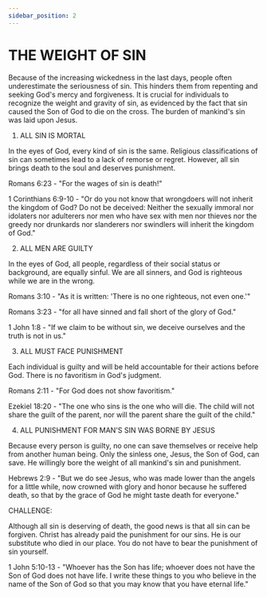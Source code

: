 ```yaml
---
sidebar_position: 2
---
```

# THE WEIGHT OF SIN

Because of the increasing wickedness in the last days, people often underestimate the seriousness of sin. This hinders them from repenting and seeking God's mercy and forgiveness. It is crucial for individuals to recognize the weight and gravity of sin, as evidenced by the fact that sin caused the Son of God to die on the cross. The burden of mankind's sin was laid upon Jesus.

1. ALL SIN IS MORTAL

In the eyes of God, every kind of sin is the same. Religious classifications of sin can sometimes lead to a lack of remorse or regret. However, all sin brings death to the soul and deserves punishment.

Romans 6:23 - "For the wages of sin is death!"

1 Corinthians 6:9-10 - "Or do you not know that wrongdoers will not inherit the kingdom of God? Do not be deceived: Neither the sexually immoral nor idolaters nor adulterers nor men who have sex with men nor thieves nor the greedy nor drunkards nor slanderers nor swindlers will inherit the kingdom of God."

2. ALL MEN ARE GUILTY

In the eyes of God, all people, regardless of their social status or background, are equally sinful. We are all sinners, and God is righteous while we are in the wrong.

Romans 3:10 - "As it is written: 'There is no one righteous, not even one.'"

Romans 3:23 - "for all have sinned and fall short of the glory of God."

1 John 1:8 - "If we claim to be without sin, we deceive ourselves and the truth is not in us."

3. ALL MUST FACE PUNISHMENT

Each individual is guilty and will be held accountable for their actions before God. There is no favoritism in God's judgment.

Romans 2:11 - "For God does not show favoritism."

Ezekiel 18:20 - "The one who sins is the one who will die. The child will not share the guilt of the parent, nor will the parent share the guilt of the child."

4. ALL PUNISHMENT FOR MAN'S SIN WAS BORNE BY JESUS

Because every person is guilty, no one can save themselves or receive help from another human being. Only the sinless one, Jesus, the Son of God, can save. He willingly bore the weight of all mankind's sin and punishment. 

Hebrews 2:9 - "But we do see Jesus, who was made lower than the angels for a little while, now crowned with glory and honor because he suffered death, so that by the grace of God he might taste death for everyone."

CHALLENGE:

Although all sin is deserving of death, the good news is that all sin can be forgiven. Christ has already paid the punishment for our sins. He is our substitute who died in our place. You do not have to bear the punishment of sin yourself.

1 John 5:10-13 - "Whoever has the Son has life; whoever does not have the Son of God does not have life. I write these things to you who believe in the name of the Son of God so that you may know that you have eternal life."

